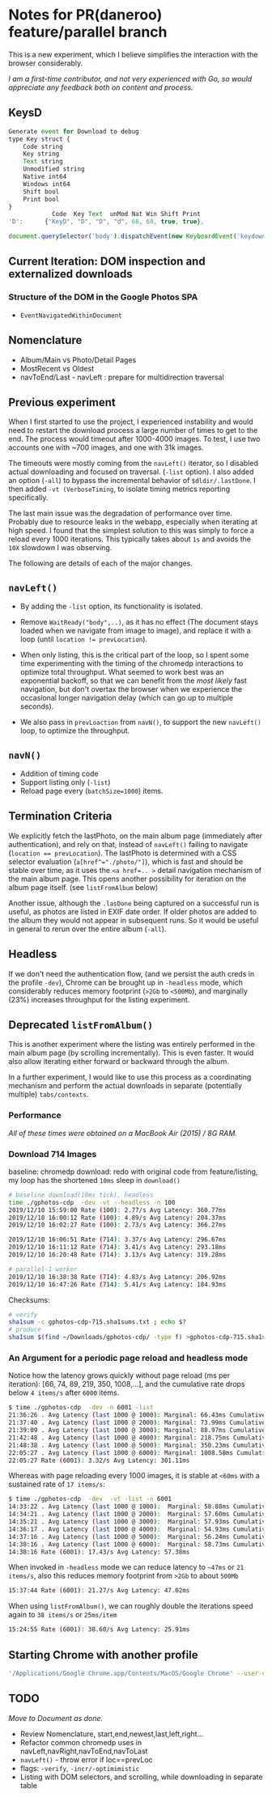 # Notes for PR(daneroo) feature/parallel branch

This is a new experiment, which I believe simplifies the interaction with the browser considerably.

*I am a first-time contributor, and not very experienced with Go, so would appreciate any feedback both on content and process.*

## KeysD

```js
Generate event for Download to debug
type Key struct {
    Code string
    Key string
    Text string
    Unmodified string
    Native int64
    Windows int64
    Shift bool
    Print bool
}
            Code  Key Text  unMod Nat Win Shift Print
'D':      {"KeyD", "D", "D", "d", 68, 68, true, true},

document.querySelector('body').dispatchEvent(new KeyboardEvent('keydown', {key:"D",code:"keyD",shiftKey:true}))

```

## Current Iteration: DOM inspection and externalized downloads

### Structure of the DOM in the Google Photos SPA

- `EventNavigatedWithinDocument`

## Nomenclature

- Album/Main vs Photo/Detail Pages
- MostRecent vs Oldest
- navToEnd/Last - navLeft : prepare for multidirection traversal

## Previous experiment

When I first started to use the project, I experienced instability and would need to restart the download process a large number of times to get to the end. The process would timeout after 1000-4000 images. To test, I use two accounts one with ~700 images, and one with 31k images.

The timeouts were mostly coming from the `navLeft()` iterator, so I disabled actual downloading and focused on traversal. (`-list` option). I also added an option (`-all`) to bypass the incremental behavior of `$dldir/.lastDone`. I then added `-vt (VerboseTiming`, to isolate timing metrics reporting specifically.

The last main issue was the degradation of performance over time. Probably due to resource leaks in the webapp, especially when iterating at high speed. I found that the simplest solution to this was simply to force a reload every 1000 iterations. This typically takes about `1s` and avoids the `10X` slowdown I was observing.

The following are details of each of the major changes.

## `navLeft()`

- By adding the `-list` option, its functionality is isolated.
- Remove `WaitReady("body",..)`, as it has no effect (The document stays loaded when we navigate from image to image), and replace it with a loop (until `location != prevLocation`).
- When only listing, this is the critical part of the loop, so I spent some time experimenting with the timing of the chromedp interactions to optimize total throughput. What seemed to work best was an exponential backoff, so that we can benefit from the *most likely* fast navigation, but don't overtax the browser when we experience the occasional longer navigation delay (which can go up to multiple seconds).

- We also pass in `prevLoaction` from `navN()`, to support the new `navLeft()` loop, to optimize the throughput.

## `navN()`

- Addition of timing code
- Support listing only (`-list`)
- Reload page every (`batchSize=1000`) items.

## Termination Criteria

We explicitly fetch the lastPhoto, on the main album page (immediately after authentication), and rely on that, instead of `navLeft()` failing to navigate (`location == prevLocation`). The lastPhoto is determined with a CSS selector evaluation (`a[href^="./photo/"]`), which is fast and should be stable over time, as it uses the `<a href=.. >` detail navigation mechanism of the main album page. This opens another possibility for iteration on the album page itself. (see `listFromAlbum` below)

Another issue, although the `.lasDone` being captured on a successful run is useful, as photos are listed in EXIF date order. If older photos are added to the album they would not appear in subsequent runs. So it would be useful in general to rerun over the entire album (`-all`).

## Headless

If we don't need the authentication flow, (and we persist the auth creds in the profile `-dev`), Chrome can be brought up in `-headless` mode, which considerably reduces memory footprint (`>2Gb` to `<500Mb`), and marginally (23%) increases throughput for the listing experiment.

## Deprecated `listFromAlbum()`

This is another experiment where the listing was entirely performed in the main album page (by scrolling incrementally). This is even faster. It would also allow iterating either forward or backward through the album.

In a further experiment, I would like to use this process as a coordinating mechanism and perform the actual downloads in separate (potentially multiple) `tabs/contexts`.

### Performance

*All of these times were obtained on a MacBook Air (2015) / 8G RAM.*

### Download 714 Images

baseline: chromedp download: redo with original code from feature/listing, my loop has the shortened `10ms` sleep in `download()`

```bash
# baseline download(10ms tick), headless
time ./gphotos-cdp  -dev -vt --headless -n 100
2019/12/10 15:59:00 Rate (100): 2.77/s Avg Latency: 360.77ms
2019/12/10 16:00:12 Rate (100): 4.89/s Avg Latency: 204.37ms
2019/12/10 16:02:27 Rate (100): 2.73/s Avg Latency: 366.27ms

2019/12/10 16:06:51 Rate (714): 3.37/s Avg Latency: 296.67ms
2019/12/10 16:11:12 Rate (714): 3.41/s Avg Latency: 293.18ms
2019/12/10 16:20:48 Rate (714): 3.13/s Avg Latency: 319.28ms

# parallel-1 worker
2019/12/10 16:38:38 Rate (714): 4.83/s Avg Latency: 206.92ms
2019/12/10 16:47:26 Rate (714): 5.41/s Avg Latency: 184.93ms

```

Checksums:

```bash
# verify
sha1sum -c gphotos-cdp-715.sha1sums.txt ; echo $?
# produce
sha1sum $(find ~/Downloads/gphotos-cdp/ -type f) >gphotos-cdp-715.sha1sums.txt
```

### An Argument for a periodic page reload and headless mode

Notice how the latency grows quickly without page reload (ms per iteration): [66, 74, 89, 219, 350, 1008,...], and the cumulative rate drops below `4 items/s` after `6000` items.

```bash
$ time ./gphotos-cdp  -dev -n 6001 -list
21:36:26 . Avg Latency (last 1000 @ 1000): Marginal: 66.43ms Cumulative: 66.43ms
21:37:40 . Avg Latency (last 1000 @ 2000): Marginal: 73.99ms Cumulative: 70.21ms
21:39:09 . Avg Latency (last 1000 @ 3000): Marginal: 88.97ms Cumulative: 76.46ms
21:42:48 . Avg Latency (last 1000 @ 4000): Marginal: 218.75ms Cumulative: 112.03ms
21:48:38 . Avg Latency (last 1000 @ 5000): Marginal: 350.23ms Cumulative: 159.67ms
22:05:27 . Avg Latency (last 1000 @ 6000): Marginal: 1008.58ms Cumulative: 301.16ms
22:05:27 Rate (6001): 3.32/s Avg Latency: 301.11ms
```

Whereas with page reloading every 1000 images, it is stable at `<60ms` with a sustained rate of `17 items/s`:

```bash
$ time ./gphotos-cdp  -dev  -vt -list -n 6001
14:33:22 . Avg Latency (last 1000 @ 1000):  Marginal: 58.88ms Cumulative: 58.88ms
14:34:21 . Avg Latency (last 1000 @ 2000):  Marginal: 57.60ms Cumulative: 58.24ms
14:35:21 . Avg Latency (last 1000 @ 3000):  Marginal: 57.93ms Cumulative: 58.14ms
14:36:17 . Avg Latency (last 1000 @ 4000):  Marginal: 54.93ms Cumulative: 57.33ms
14:37:16 . Avg Latency (last 1000 @ 5000):  Marginal: 56.24ms Cumulative: 57.12ms
14:38:16 . Avg Latency (last 1000 @ 6000):  Marginal: 58.73ms Cumulative: 57.38ms
14:38:16 Rate (6001): 17.43/s Avg Latency: 57.38ms
```

When invoked in `-headless` mode we can reduce latency to `~47ms` or `21 items/s`, also this reduces memory footprint from `>2Gb` to about `500Mb`

```bash
15:37:44 Rate (6001): 21.27/s Avg Latency: 47.02ms
```

When using `listFromAlbum()`, we can roughly double the iterations speed again to `38 items/s` or `25ms/item`

```bash
15:24:55 Rate (6001): 38.60/s Avg Latency: 25.91ms
```

## Starting Chrome with another profile

```bash
'/Applications/Google Chrome.app/Contents/MacOS/Google Chrome' --user-data-dir=/var/folders/bw/7rvbq3q92g5bn4lv4hrh5qv40000gn/T/gphotos-cdp
```

## TODO

*Move to Document as done.*

- Review Nomenclature, start,end,newest,last,left,right...
- Refactor common chromedp uses in navLeft,navRight,navToEnd,navToLast
- `navLeft()` - throw error if loc==prevLoc
- flags: `-verify`, `-incr/-optimimistic`
- Listing with DOM selectors, and scrolling, while downloading in separate table
